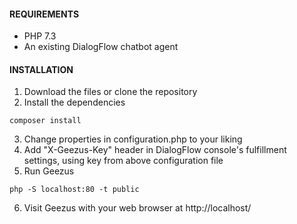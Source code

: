#### REQUIREMENTS

- PHP 7.3
- An existing DialogFlow chatbot agent

#### INSTALLATION

1. Download the files or clone the repository
2. Install the dependencies

`composer install`

3. Change properties in configuration.php to your liking
4. Add "X-Geezus-Key" header in DialogFlow console's fulfillment settings, using key from above configuration file 
5. Run Geezus

`php -S localhost:80 -t public`

6. Visit Geezus with your web browser at http://localhost/